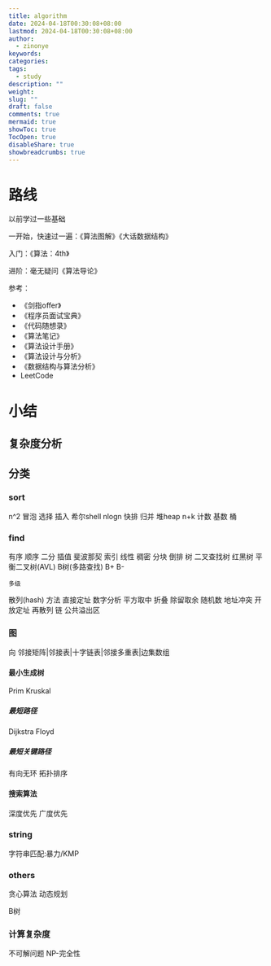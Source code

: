 ```yaml
---
title: algorithm
date: 2024-04-18T00:30:08+08:00
lastmod: 2024-04-18T00:30:08+08:00
author:
  - zinonye
keywords: 
categories: 
tags:
  - study
description: ""
weight: 
slug: ""
draft: false
comments: true
mermaid: true
showToc: true
TocOpen: true
disableShare: true
showbreadcrumbs: true
---
```


# 路线

以前学过一些基础 

一开始，快速过一遍：《算法图解》《大话数据结构》

入门：《算法：4th》

进阶：毫无疑问《算法导论》

参考：
- 《剑指offer》
- 《程序员面试宝典》
- 《代码随想录》
- 《算法笔记》
- 《算法设计手册》
- 《算法设计与分析》
- 《数据结构与算法分析》
- LeetCode















# 小结
## 复杂度分析


## 分类
### sort
n^2
	冒泡
	选择
	插入 
	希尔shell
nlogn
	快排
	归并
	堆heap
n+k
	计数
	基数
	桶
### find
有序
	顺序 
	二分 
	插值
	斐波那契
索引
	线性
		稠密
		分块
		倒排
	树
		二叉查找树
		红黑树
		平衡二叉树(AVL)
		B树(多路查找)
			B+
			B-
		
	多级
散列(hash)
	方法
		直接定址
		数字分析
		平方取中
		折叠
		除留取余
		随机数
	地址冲突
		开放定址
		再散列
		链
		公共溢出区
		
### 图
向
邻接矩阵|邻接表|十字链表|邻接多重表|边集数组
#### 最小生成树
Prim
Kruskal
##### 最短路径
Dijkstra
Floyd
##### 最短关键路径
有向无环
拓扑排序
#### 搜索算法
深度优先
广度优先
### string
字符串匹配:暴力/KMP

### others
贪心算法
动态规划

B树









### 计算复杂度
不可解问题    NP-完全性


